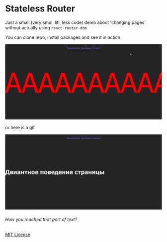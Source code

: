 # Stateless Router

Just a small (very smol, litl, less code) demo about 'changing pages' without actually using `react-router-dom`

You can clone repo, install packages and see it in action

![Why would you even need to see that?](/assets/demo.png)

or here is a gif

![pain](/assets/demo.gif)

###### How you reached that part of text?

[MIT License](/LICENSE)
